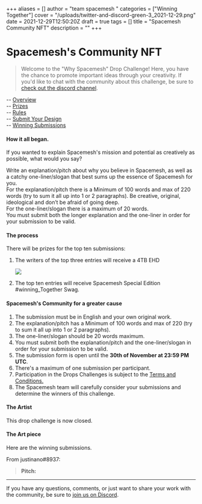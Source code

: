 +++
aliases = []
author = "team spacemesh "
categories = ["Winning Together"]
cover = "/uploads/twitter-and-discord-green-3_2021-12-29.png"
date = 2021-12-29T12:50:20Z
draft = true
tags = []
title = "Spacemesh Community NFT"
description = ""
+++
# Spacemesh's Community NFT

> Welcome to the "Why Spacemesh" Drop Challenge! Here, you have the chance to promote important ideas through your creativity. If you'd like to chat with the community about this challenge, be sure to [check out the discord channel](https://discord.gg/WWsBMaEdjK).

\-- [Overview](#challenge-overview)  
\-- [Prizes](#prizes)  
\-- [Rules](#rules-and-guidelines)  
\-- [Submit Your Design](#submit)  
\-- [Winning Submissions](#winners)

#### How it all began.

If you wanted to explain Spacemesh's mission and potential as creatively as possible, what would you say?

Write an explanation/pitch about why you believe in Spacemesh, as well as a catchy one-liner/slogan that best sums up the essence of Spacemesh for you.  
For the explanation/pitch there is a Minimum of 100 words and max of 220 words (try to sum it all up into 1 or 2 paragraphs). Be creative, original, ideological and don’t be afraid of going deep.  
For the one-liner/slogan there is a maximum of 20 words.  
You must submit both the longer explanation and the one-liner in order for your submission to be valid.

#### The process 

There will be prizes for the top ten submissions:

1. The writers of the top three entries will receive a 4TB EHD

   ![](/uploads/external_drive_small_2021-11-15.jpg)
2. The top ten entries will receive Spacemesh Special Edition #winning_Together Swag.

#### Spacemesh's Community for a greater cause 

1. The submission must be in English and your own original work.
2. The explanation/pitch has a Minimum of 100 words and max of 220 (try to sum it all up into 1 or 2 paragraphs).
3. The one-liner/slogan should be 20 words maximum.
4. You must submit both the explanation/pitch and the one-liner/slogan in order for your submission to be valid.
5. The submission form is open until the **30th of November at 23:59 PM UTC**.
6. There's a maximum of one submission per participant.
7. Participation in the Drops Challenges is subject to the [Terms and Conditions.](https://www.spacemesh.io/causes-terms/ "Terms and Conditions")
8. The Spacemesh team will carefully consider your submissions and determine the winners of this challenge.

#### The Artist

This drop challenge is now closed.

#### The Art piece

Here are the winning submissions.

From justinano#8937:

> **Pitch:**

***

If you have any questions, comments, or just want to share your work with the community, be sure to [join us on Discord](https://discord.gg/WWsBMaEdjK "discord").
